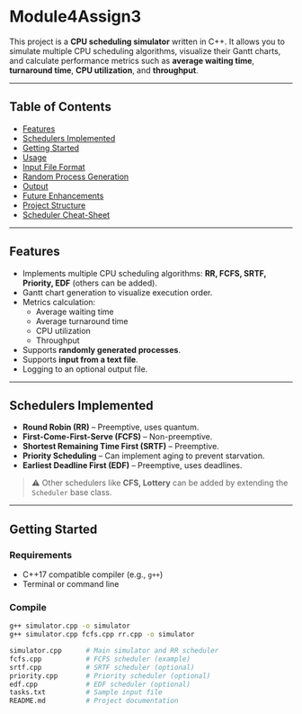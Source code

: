 # Module4Assign3

This project is a **CPU scheduling simulator** written in C++. It allows you to simulate multiple CPU scheduling algorithms, visualize their Gantt charts, and calculate performance metrics such as **average waiting time**, **turnaround time**, **CPU utilization**, and **throughput**.

---

## Table of Contents

- [Features](#features)  
- [Schedulers Implemented](#schedulers-implemented)  
- [Getting Started](#getting-started)  
- [Usage](#usage)  
- [Input File Format](#input-file-format)  
- [Random Process Generation](#random-process-generation)  
- [Output](#output)  
- [Future Enhancements](#future-enhancements)  
- [Project Structure](#project-structure)  
- [Scheduler Cheat-Sheet](#scheduler-cheat-sheet)

---

## Features

- Implements multiple CPU scheduling algorithms: **RR, FCFS, SRTF, Priority, EDF** (others can be added).  
- Gantt chart generation to visualize execution order.  
- Metrics calculation:  
  - Average waiting time  
  - Average turnaround time  
  - CPU utilization  
  - Throughput  
- Supports **randomly generated processes**.  
- Supports **input from a text file**.  
- Logging to an optional output file.

---

## Schedulers Implemented

- **Round Robin (RR)** – Preemptive, uses quantum.  
- **First-Come-First-Serve (FCFS)** – Non-preemptive.  
- **Shortest Remaining Time First (SRTF)** – Preemptive.  
- **Priority Scheduling** – Can implement aging to prevent starvation.  
- **Earliest Deadline First (EDF)** – Preemptive, uses deadlines.  

> ⚠️ Other schedulers like **CFS, Lottery** can be added by extending the `Scheduler` base class.

---

## Getting Started

### Requirements

- C++17 compatible compiler (e.g., `g++`)  
- Terminal or command line  

### Compile

```bash
g++ simulator.cpp -o simulator
g++ simulator.cpp fcfs.cpp rr.cpp -o simulator

simulator.cpp      # Main simulator and RR scheduler
fcfs.cpp           # FCFS scheduler (example)
srtf.cpp           # SRTF scheduler (optional)
priority.cpp       # Priority scheduler (optional)
edf.cpp            # EDF scheduler (optional)
tasks.txt          # Sample input file
README.md          # Project documentation
